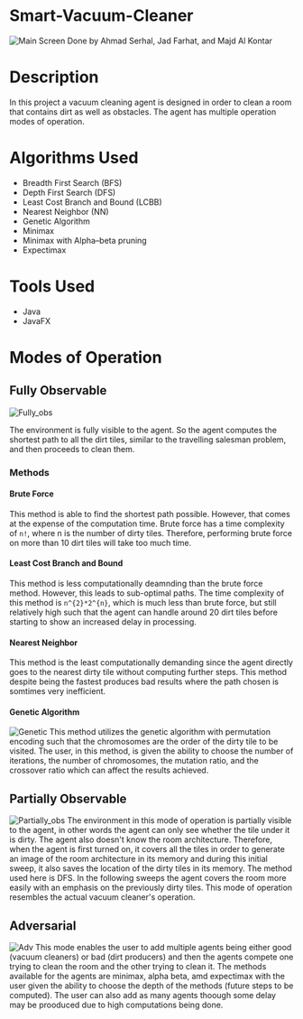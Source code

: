 # Smart-Vacuum-Cleaner
![Main Screen](https://user-images.githubusercontent.com/97162452/158079848-8f03954b-88df-46ce-a4d8-e40a6b8a1af6.jpg)
Done by Ahmad Serhal, Jad Farhat, and Majd Al Kontar

# Description
In this project a vacuum cleaning agent is designed in order to clean a room that contains dirt as well as obstacles. The agent has multiple operation modes of operation.

# Algorithms Used
* Breadth First Search (BFS)
* Depth First Search (DFS)
* Least Cost Branch and Bound (LCBB)
* Nearest Neighbor (NN)
* Genetic Algorithm
* Minimax
* Minimax with Alpha–beta pruning 
* Expectimax

# Tools Used
* Java
* JavaFX

# Modes of Operation
## Fully Observable
![Fully_obs](https://user-images.githubusercontent.com/97162452/158079847-130e3b30-27fb-44f3-b6c0-4349ae10d92d.jpg)

The environment is fully visible to the agent. So the agent computes the shortest path to all the dirt tiles, similar to the travelling salesman problem, and then proceeds to clean them.

### Methods

#### Brute Force
This method is able to find the shortest path possible. However, that comes at the expense of the computation time. Brute force has a time complexity of `n!`, where n is the number of dirty tiles. Therefore, performing brute force on more than 10 dirt tiles will take too much time.

#### Least Cost Branch and Bound
This method is less computationally deamnding than the brute force method. However, this leads to sub-optimal paths. The time complexity of this method is ``n^{2}*2^{n}``, which is much less than brute force, but still relatively high such that the agent can handle around 20 dirt tiles before starting to show an increased delay in processing.

#### Nearest Neighbor
This method is the least computationally demanding since the agent directly goes to the nearest dirty tile without computing further steps. This method despite being the fastest produces bad results where the path chosen is somtimes very inefficient. 

#### Genetic Algorithm 
![Genetic](https://user-images.githubusercontent.com/97162452/158080195-96bb8a7a-3918-42f2-aa49-dcb5469e6ca8.jpg)
This method utilizes the genetic algorithm with permutation encoding such that the chromosomes are the order of the dirty tile to be visited. The user, in this method, is given the ability to choose the number of iterations, the number of chromosomes, the mutation ratio, and the crossover ratio which can affect the results achieved. 

## Partially Observable
![Partially_obs](https://user-images.githubusercontent.com/97162452/158079844-b0d49f99-b943-433d-a2d7-1b62e7ed7528.jpg)
The environment in this mode of operation is partially visible to the agent, in other words the agent can only see whether the tile under it is dirty. The agent also doesn't know the room architecture. Therefore, when the agent is first turned on, it covers all the tiles in order to generate an image of the room architecture in its memory and during this initial sweep, it also saves the location of the dirty tiles in its memory. The method used here is DFS. In the following sweeps the agent covers the room more easily with an emphasis on the previously dirty tiles. This mode of operation resembles the actual vacuum cleaner's operation.

## Adversarial 
![Adv](https://user-images.githubusercontent.com/97162452/158079846-1a0851bd-db34-4250-8ef0-cff161e13799.jpg)
This mode enables the user to add multiple agents being either good (vacuum cleaners) or bad (dirt producers) and then the agents compete one trying to clean the room and the other trying to clean it. The methods available for the agents are minimax, alpha beta, amd expectimax with the user given the ability to choose the depth of the methods (future steps to be computed). The user can also add as many agents thoough some delay may be prooduced due to high computations being done.
